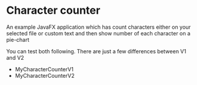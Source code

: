 # Character counter
An example JavaFX application which has count characters either on your selected file or custom text and then show number of each character on a pie-chart

You can test both following. There are just a few differences between V1 and V2
* MyCharacterCounterV1
* MyCharacterCounterV2